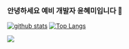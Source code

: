 ### 안녕하세요 예비 개발자 윤혜미입니다 👋
<!--
**YunHye-Mi/YunHye-Mi** is a ✨ _special_ ✨ repository because its `README.md` (this file) appears on your GitHub profile.

Here are some ideas to get you started:

- 🔭 I’m currently working on ...
- 🌱 I’m currently learning ...
- 👯 I’m looking to collaborate on ...
- 🤔 I’m looking for help with ...
- 💬 Ask me about ...
- 📫 How to reach me: ...
- 😄 Pronouns: ...
- ⚡ Fun fact: ...
-->

[![github stats](https://github-readme-stats.vercel.app/api?username=YunHye-Mi&show_icons=true&hide_border=true)](https://github.com/YunHye-Mi)
[![Top Langs](https://github-readme-stats.vercel.app/api/top-langs/?username=YunHye-Mi&layout=compact)](https://github.com/YunHye-Mi)

<img src="https://img.shields.io/badge/{C}-{ffffff}?style={flat-square}"/>
